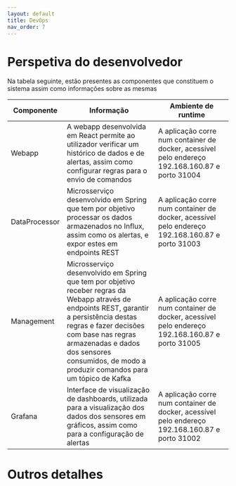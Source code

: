 ```yaml
---
layout: default
title: DevOps
nav_order: 7
---
```

# Perspetiva do desenvolvedor

Na tabela seguinte, estão presentes as componentes que constituem o sistema assim como informações sobre as mesmas

| Componente    | Informação                                                                                                                                                                                                                                                                                | Ambiente de runtime                                                                             |
|---------------|-------------------------------------------------------------------------------------------------------------------------------------------------------------------------------------------------------------------------------------------------------------------------------------------|-------------------------------------------------------------------------------------------------|
| Webapp        | A webapp desenvolvida em React permite ao utilizador verificar um histórico de dados e de alertas, assim como configurar regras para o envio de comandos                                                                                                                                  | A aplicação corre num container de docker, acessível pelo endereço 192.168.160.87 e porto 31004 |
| DataProcessor | Microsserviço desenvolvido em Spring que tem por objetivo processar os dados armazenados no Influx, assim como os alertas, e expor estes em endpoints REST                                                                                                                                | A aplicação corre num container de docker, acessível pelo endereço 192.168.160.87 e porto 31003 |
| Management    | Microsserviço desenvolvido em Spring que tem por objetivo receber regras da Webapp através de endpoints REST, garantir a persistência destas regras e fazer decisões com base nas regras armazenadas e dados dos sensores consumidos, de modo a produzir comandos para um tópico de Kafka | A aplicação corre num container de docker, acessível pelo endereço 192.168.160.87 e porto 31005 |
| Grafana       | Interface de visualização de dashboards, utilizada para a visualização dos dados dos sensores em gráficos, assim como para a configuração de alertas                                                                                                                                      | A aplicação corre num container de docker, acessível pelo endereço 192.168.160.87 e porto 31002 |
# Outros detalhes

